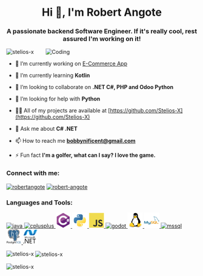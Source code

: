 
<h1 align="center">Hi 👋, I'm Robert Angote</h1>
<h3 align="center">A passionate backend Software Engineer. If it's really cool, rest assured I'm working on it!</h3>
<img align="right" alt="Coding" width="400" src="https://user-images.githubusercontent.com/74038190/216644497-1951db19-8f3d-4e44-ac08-8e9d7e0d94a7.gif" />


<p align="left"> <img src="https://komarev.com/ghpvc/?username=stelios-x&label=Profile%20views&color=0e75b6&style=flat" alt="stelios-x" /> </p>

- 🔭 I’m currently working on [E-Commerce App](https://github.com/Stelios-X/Bulky_MVC)

- 🌱 I’m currently learning **Kotlin**

- 👯 I’m looking to collaborate on **.NET C#, PHP and Odoo Python**

- 🤝 I’m looking for help with **Python**

- 👨‍💻 All of my projects are available at [https://github.com/Stelios-X](https://github.com/Stelios-X)

- 💬 Ask me about **C# .NET**

- 📫 How to reach me **bobbynificent@gmail.com**

- ⚡ Fun fact **I'm a golfer, what can I say? I love the game.**

<h3 align="left">Connect with me:</h3>
<p align="left">
<a href="https://twitter.com/robertangote" target="blank"><img align="center" src="https://raw.githubusercontent.com/rahuldkjain/github-profile-readme-generator/master/src/images/icons/Social/twitter.svg" alt="robertangote" height="30" width="40" /></a>
<a href="https://linkedin.com/in/robert-angote" target="blank"><img align="center" src="https://raw.githubusercontent.com/rahuldkjain/github-profile-readme-generator/master/src/images/icons/Social/linked-in-alt.svg" alt="robert-angote" height="30" width="40" /></a>
</p>

<h3 align="left">Languages and Tools:</h3>
<p align="left"> 

<a href="https://www.java.com" target="_blank" rel="noreferrer"> 
<img src="https://upload.wikimedia.org/wikipedia/en/3/30/Java_programming_language_logo.svg" alt="java" width="40" height="40"/> </a> 

<a href="https://isocpp.org/" target="_blank" rel="noreferrer"> 
<img src="https://upload.wikimedia.org/wikipedia/commons/1/18/ISO_C%2B%2B_Logo.svg" alt="cplusplus" width="40" height="40"/> </a> 

<a href="https://www.w3schools.com/cs/" target="_blank" rel="noreferrer"> 
<img src="https://raw.githubusercontent.com/devicons/devicon/master/icons/csharp/csharp-original.svg" alt="csharp" width="40" height="40"/> </a>

<a href="https://www.python.org" target="_blank" rel="noreferrer"> 
<img src="https://raw.githubusercontent.com/devicons/devicon/master/icons/python/python-original.svg" alt="python" width="40" height="40"/> </a> 

<a href="https://developer.mozilla.org/en-US/docs/Web/JavaScript" target="_blank" rel="noreferrer"> 
<img src="https://raw.githubusercontent.com/devicons/devicon/master/icons/javascript/javascript-original.svg" alt="javascript" width="40" height="40"/> </a> 

<a href="https://godotengine.org/" target="_blank" rel="noreferrer"> 
<img src="https://upload.wikimedia.org/wikipedia/commons/6/6a/Godot_icon.svg" alt="godot" width="40" height="40"/> </a> 

<a href="https://www.linux.org/" target="_blank" rel="noreferrer"> 
<img src="https://raw.githubusercontent.com/devicons/devicon/master/icons/linux/linux-original.svg" alt="linux" width="40" height="40"/> </a> 

<a href="https://www.mysql.com/" target="_blank" rel="noreferrer"> 
<img src="https://raw.githubusercontent.com/devicons/devicon/master/icons/mysql/mysql-original-wordmark.svg" alt="mysql" width="40" height="40"/> </a> 

<a href="https://www.microsoft.com/en-us/sql-server" target="_blank" rel="noreferrer"> 
<img src="https://www.svgrepo.com/show/303229/microsoft-sql-server-logo.svg" alt="mssql" width="40" height="40"/> </a> 

<a href="https://www.postgresql.org" target="_blank" rel="noreferrer"> 
<img src="https://raw.githubusercontent.com/devicons/devicon/master/icons/postgresql/postgresql-original-wordmark.svg" alt="postgresql" width="40" height="40"/> </a> 

<a href="https://dotnet.microsoft.com/" target="_blank" rel="noreferrer"> 
<img src="https://raw.githubusercontent.com/devicons/devicon/master/icons/dot-net/dot-net-original-wordmark.svg" alt="dotnet" width="40" height="40"/> </a> 

</p>

<p><img align="left" src="https://github-readme-stats.vercel.app/api/top-langs?username=stelios-x&show_icons=true&locale=en&layout=compact" alt="stelios-x" /></p>

<p>&nbsp;<img align="center" src="https://github-readme-stats.vercel.app/api?username=stelios-x&show_icons=true&locale=en" alt="stelios-x" /></p>

<p><img align="center" src="https://github-readme-streak-stats.herokuapp.com/?user=stelios-x&" alt="stelios-x" /></p>

